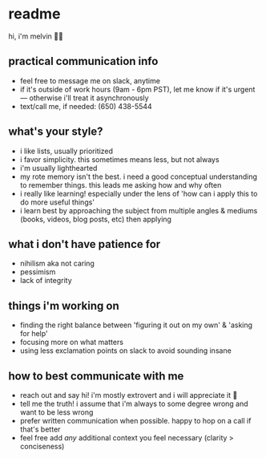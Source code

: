 # readme

hi, i'm melvin 👋🏽

## practical communication info

- feel free to message me on slack, anytime
- if it's outside of work hours (9am - 6pm PST), let me know if it's urgent— otherwise i'll treat it asynchronously
- text/call me, if needed: (650) 438-5544

## what's your style?

- i like lists, usually prioritized
- i favor simplicity. this sometimes means less, but not always
- i'm usually lighthearted
- my rote memory isn't the best. i need a good conceptual understanding to remember things. this leads me asking how and why often
- i really like learning! especially under the lens of 'how can i apply this to do more useful things'
- i learn best by approaching the subject from multiple angles & mediums (books, videos, blog posts, etc) then applying

## what i don't have patience for

- nihilism aka not caring
- pessimism
- lack of integrity

## things i'm working on

- finding the right balance between 'figuring it out on my own' & 'asking for help'
- focusing more on what matters
- using less exclamation points on slack to avoid sounding insane

## how to best communicate with me

- reach out and say hi! i'm mostly extrovert and i will appreciate it 🙂
- tell me the truth! i assume that i'm always to some degree wrong and want to be less wrong
- prefer written communication when possible. happy to hop on a call if that's better
- feel free add _any_ additional context you feel necessary (clarity > conciseness)
